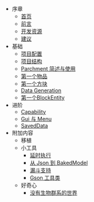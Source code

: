- 序章
	- [首页](/0序章/首页.md)
	- [前言](/0序章/前言.md)
	- [开发资源](/0序章/开发资源.md)
	- [建议](/0序章/建议.md)
- 基础
	- [项目配置](1基础/基础项目配置/基础项目配置.md)
	- [项目结构](1基础/基础项目配置/项目结构.md)
	- [Parchment 简述与使用](1基础/parchment/Parchment.md)
	- [第一个物品](1基础/物品/第一个物品.md)
	- [第一个方块](1基础/第一个方块/第一个方块.md)
	- [Data Generation](1基础/datagen/DataGeneration.md)
    - [第一个BlockEntity](1基础/BlockEntity/第一个BlockEntity.md)
- 进阶
	- [Capability](2进阶/capability/Capability.md)
	- [Gui 与 Menu](2进阶/gui/gui.md)
    - [SavedData](2进阶/savedData/SavedData.md)
- 附加内容
  - 移植
  - 小工具
	- [延时执行](inf附加内容/小工具/延时执行.md)
	- [从 Json 到 BakedModel](inf附加内容/小工具/从Json到BakedModel.md)
	- [漏斗支持](inf附加内容/小工具/漏斗支持.md)
	- [Gson 工具类](inf附加内容/小工具/Gson工具.md)
  - 好奇心
    - [没有生物群系的世界](inf附加内容/好奇心/没有生物群系的世界.md)